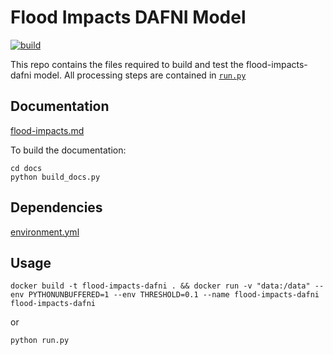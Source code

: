 # Flood Impacts DAFNI Model

[![build](https://github.com/OpenCLIM/flood-impacts-dafni/workflows/build/badge.svg)](https://github.com/OpenCLIM/flood-impacts-dafni/actions)

This repo contains the files required to build and test the flood-impacts-dafni model.
All processing steps are contained in [`run.py`](https://github.com/OpenCLIM/flood-impacts-dafni/blob/master/run.py)

## Documentation
[flood-impacts.md](https://github.com/OpenCLIM/flood-impacts-dafni/blob/master/docs/flood-impacts.md)

To build the documentation:
```
cd docs
python build_docs.py
```

## Dependencies
[environment.yml](https://github.com/OpenCLIM/flood-impacts-dafni/blob/master/environment.yml)

## Usage 
`docker build -t flood-impacts-dafni . && docker run -v "data:/data" --env PYTHONUNBUFFERED=1 --env THRESHOLD=0.1 --name flood-impacts-dafni flood-impacts-dafni `

or

`python run.py`